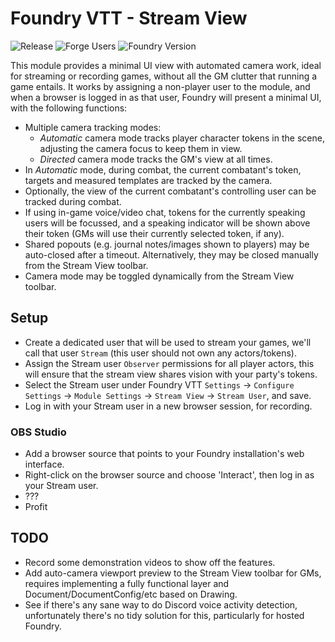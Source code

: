 # Foundry VTT - Stream View

![Release](https://github.com/sPOiDar/fvtt-module-stream-view/workflows/Release/badge.svg)
![Forge Users](https://img.shields.io/badge/dynamic/json?color=blue&label=Forge%20Users&query=package.installs&suffix=%25&url=https%3A%2F%2Fforge-vtt.com%2Fapi%2Fbazaar%2Fpackage%2Fstream-view)
![Foundry Version](https://img.shields.io/badge/dynamic/json?color=blue&label=Foundry%20Version&prefix=v&query=%24.compatibleCoreVersion&url=https%3A%2F%2Fgithub.com%2FsPOiDar%2Ffvtt-module-stream-view%2Fraw%2Fmaster%2Fmodule.json)

This module provides a minimal UI view with automated camera work, ideal for streaming or recording games, without all the GM clutter that running a game entails. It works by assigning a non-player user to the module, and when a browser is logged in as that user, Foundry will present a minimal UI, with the following functions:

- Multiple camera tracking modes:
  - _Automatic_ camera mode tracks player character tokens in the scene, adjusting the camera focus to keep them in view.
  - _Directed_ camera mode tracks the GM's view at all times.
- In _Automatic_ mode, during combat, the current combatant's token, targets and measured templates are tracked by the camera.
- Optionally, the view of the current combatant's controlling user can be tracked during combat.
- If using in-game voice/video chat, tokens for the currently speaking users will be focussed, and a speaking indicator will be shown above their token (GMs will use their currently selected token, if any).
- Shared popouts (e.g. journal notes/images shown to players) may be auto-closed after a timeout. Alternatively, they may be closed manually from the Stream View toolbar.
- Camera mode may be toggled dynamically from the Stream View toolbar.

## Setup

- Create a dedicated user that will be used to stream your games, we'll call that user `Stream` (this user should not own any actors/tokens).
- Assign the Stream user `Observer` permissions for all player actors, this will ensure that the stream view shares vision with your party's tokens.
- Select the Stream user under Foundry VTT `Settings` -> `Configure Settings` -> `Module Settings` -> `Stream View` -> `Stream User`, and save.
- Log in with your Stream user in a new browser session, for recording.

### OBS Studio

- Add a browser source that points to your Foundry installation's web interface.
- Right-click on the browser source and choose 'Interact', then log in as your Stream user.
- ???
- Profit

## TODO

- Record some demonstration videos to show off the features.
- Add auto-camera viewport preview to the Stream View toolbar for GMs, requires implementing a fully functional layer and Document/DocumentConfig/etc based on Drawing.
- See if there's any sane way to do Discord voice activity detection, unfortunately there's no tidy solution for this, particularly for hosted Foundry.
